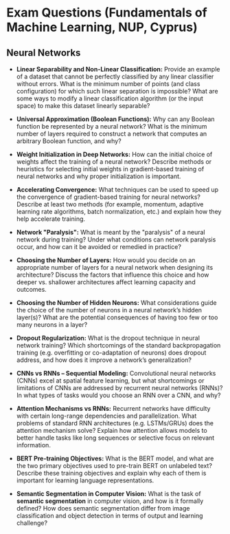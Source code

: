 # Exam Questions (Fundamentals of Machine Learning, NUP, Cyprus)

## Neural Networks

* **Linear Separability and Non-Linear Classification:** Provide an example of a dataset that cannot be perfectly classified by any linear classifier without errors. What is the minimum number of points (and class configuration) for which such linear separation is impossible? What are some ways to modify a linear classification algorithm (or the input space) to make this dataset linearly separable?

* **Universal Approximation (Boolean Functions):** Why can any Boolean function be represented by a neural network? What is the minimum number of layers required to construct a network that computes an arbitrary Boolean function, and why?

* **Weight Initialization in Deep Networks:** How can the initial choice of weights affect the training of a neural network? Describe methods or heuristics for selecting initial weights in gradient-based training of neural networks and why proper initialization is important.

* **Accelerating Convergence:** What techniques can be used to speed up the convergence of gradient-based training for neural networks? Describe at least two methods (for example, momentum, adaptive learning rate algorithms, batch normalization, etc.) and explain how they help accelerate training.

* **Network "Paralysis":** What is meant by the "paralysis" of a neural network during training? Under what conditions can network paralysis occur, and how can it be avoided or remedied in practice?

* **Choosing the Number of Layers:** How would you decide on an appropriate number of layers for a neural network when designing its architecture? Discuss the factors that influence this choice and how deeper vs. shallower architectures affect learning capacity and outcomes.

* **Choosing the Number of Hidden Neurons:** What considerations guide the choice of the number of neurons in a neural network’s hidden layer(s)? What are the potential consequences of having too few or too many neurons in a layer?

* **Dropout Regularization:** What is the dropout technique in neural network training? Which shortcomings of the standard backpropagation training (e.g. overfitting or co-adaptation of neurons) does dropout address, and how does it improve a network’s generalization?

* **CNNs vs RNNs – Sequential Modeling:** Convolutional neural networks (CNNs) excel at spatial feature learning, but what shortcomings or limitations of CNNs are addressed by recurrent neural networks (RNNs)? In what types of tasks would you choose an RNN over a CNN, and why?

* **Attention Mechanisms vs RNNs:** Recurrent networks have difficulty with certain long-range dependencies and parallelization. What problems of standard RNN architectures (e.g. LSTMs/GRUs) does the attention mechanism solve? Explain how attention allows models to better handle tasks like long sequences or selective focus on relevant information.

* **BERT Pre-training Objectives:** What is the BERT model, and what are the two primary objectives used to pre-train BERT on unlabeled text? Describe these training objectives and explain why each of them is important for learning language representations.

* **Semantic Segmentation in Computer Vision:** What is the task of **semantic segmentation** in computer vision, and how is it formally defined? How does semantic segmentation differ from image classification and object detection in terms of output and learning challenge?
